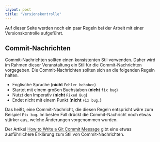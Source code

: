 ```yaml
---
layout: post
title: "Versionskontrolle"
---
```


Auf dieser Seite werden noch ein paar Regeln bei der Arbeit mit einer Versionskontrolle aufgeführt.

## Commit-Nachrichten

Commit-Nachrichten sollten einen konsistenten Stil verwenden.
Daher wird im Rahmen dieser Veranstaltung ein Stil für die Commit-Nachrichten vorgegeben.
Die Commit-Nachrichten sollten sich an die folgenden Regeln halten.

- Englische Sprache (**nicht** `Fehler behoben`)
- Startet mit einem großen Buchstaben (**nicht** `fix bug`)
- Nutzt den Imperativ (**nicht** `Fixed Bug`)
- Endet nicht mit einem Punkt (**nicht** `Fix bug.`)

Das heißt, eine Commit-Nachricht, die diesen Regeln entspricht wäre zum Beispiel `Fix bug`.
Im besten Fall drückt die Commit-Nachricht noch etwas stärker aus, welche Änderungen vorgenommen wurden.

Der Artikel [How to Write a Git Commit Message](https://cbea.ms/git-commit) gibt eine etwas ausführlichere Erklärung zum Stil von Commit-Nachrichten.
